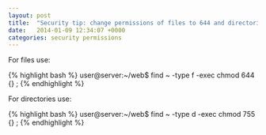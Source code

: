 ```yaml
---
layout: post
title:  "Security tip: change permissions of files to 644 and directories to 755"
date:   2014-01-09 12:34:07 +0000
categories: security permissions
---
```


For files use:


{% highlight bash %}
user@server:~/web$ find ~ -type f -exec chmod 644 {} \;
{% endhighlight %}

For directories use:

{% highlight bash %}
user@server:~/web$ find ~ -type d -exec chmod 755 {} \;
{% endhighlight %}
